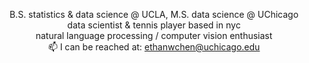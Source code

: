 <!-- bio -->
<p align="center">
  B.S. statistics & data science @ UCLA, M.S. data science @ UChicago<br>
  data scientist & tennis player based in nyc<br>
  natural language processing / computer vision enthusiast<br>
  📫 I can be reached at: <a href="mailto:ethanwchen@uchicago.edu">ethanwchen@uchicago.edu</a>
</p>


